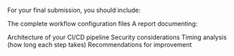 For your final submission, you should include:

The complete workflow configuration files
A report documenting:

Architecture of your CI/CD pipeline
Security considerations
Timing analysis (how long each step takes)
Recommendations for improvement
